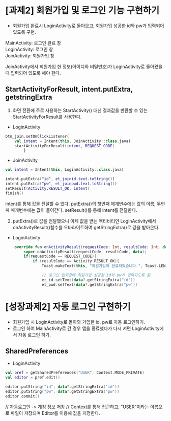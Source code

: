 # [과제2] 회원가입 및 로그인 기능 구현하기

- 회원가입 완료시 LoginActivity로 돌아오고, 회원가입 성공한 id와 pw가 입력되어 있도록 구현.

MainActivity: 로그인 완료 창   
LoginActivity: 로그인 창   
JoinActivity: 회원가입 창

JoinActivity에서 회원가입 한 정보(아이디와 비밀번호)가 LoginActivity로 돌아왔을 때 입력되어 있도록 해야 한다. 


## StartActivityForResult, intent.putExtra, getstringExtra

1. 화면 전환에 주로 사용하는 StartActivity() 대신 결과값을 반환할 수 있는 StartActivityForResult를 사용한다.
- LoginActivity

```kotlin
btn_join.setOnClickListener{
    val intent = Intent(this, JoinActivity::class.java)
    startActivityForResult(intent, REQUEST_CODE)
        }
```

- JoinActivity 

```kotlin
val intent = Intent(this, LoginActivity::class.java)

intent.putExtra("id", et_joinid.text.toString())
intent.putExtra("pw", et_joinpwd.text.toString())
setResult(Activity.RESULT_OK, intent)
finish()
```

intent를 통해 값을 전달할 수 있다. putExtra()의 첫번째 매개변수에는 값의 이름, 두번째 매개변수에는 값이 들어간다. setResult()를 통해 intent를 전달한다.   


2. putExtra()로 값을 전달했으니 이제 값을 받는 액티비티인 LoginActivity에서 onActivityResult()함수를 오바라이트하여 getStringExtra()로 값을 받아온다.
- LoginActivity

```kotlin
    override fun onActivityResult(requestCode: Int, resultCode: Int, data: Intent?) {
        super.onActivityResult(requestCode, resultCode, data);
        if(requestCode == REQUEST_CODE){
            if (resultCode == Activity.RESULT_OK){
                Toast.makeText(this, "회원가입이 완료되었습니다.", Toast.LENGTH_SHORT).show()

                // 로그인 입력창에 회원가입 성공한 id와 pw가 입력되도록 함
                et_id.setText(data?.getStringExtra("id"))
                et_pwd.setText(data?.getStringExtra("pw"))
 ```
 
 
 # [성장과제2] 자동 로그인 구현하기
 - 회원가입 시 LoginActivity로 돌아와 가입한 id, pw로 자동 로그인하기.
 - 로그인 하여 MainActivity로 간 경우 앱을 종료했다가 다시 켜면 LoginActivity에서 자동 로그인 하기.
 
 ## SharedPreferences
 - LoginActivity
 
 ```kotlin
val pref = getSharedPreferences("USER", Context.MODE_PRIVATE)
val editor = pref.edit()

editor.putString("id", data?.getStringExtra("id"))
editor.putString("pw", data?.getStringExtra("pw"))
editor.commit()
```
// 자동로그인 -> 계정 정보 저장
// Context를 통해 접근하고, "USER"이라는 이름으로 파일이 저장되며 Editor를 이용해 값을 지정한다.

 
